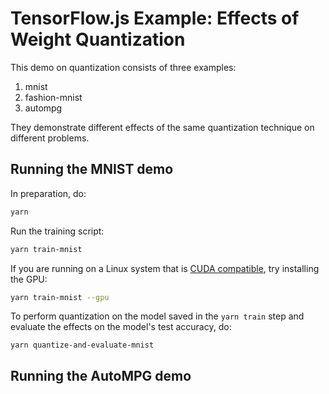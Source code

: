 # TensorFlow.js Example: Effects of Weight Quantization

This demo on quantization consists of three examples:
1. mnist
2. fashion-mnist
3. autompg

They demonstrate different effects of the same quantization technique
on different problems.

## Running the MNIST demo

In preparation, do:

```sh
yarn
```

Run the training script:
```sh
yarn train-mnist
```

If you are running on a Linux system that is [CUDA compatible](https://www.tensorflow.org/install/install_linux), try installing the GPU:

```sh
yarn train-mnist --gpu
```

To perform quantization on the model saved in the `yarn train` step
and evaluate the effects on the model's test accuracy, do:

```
yarn quantize-and-evaluate-mnist
```

## Running the AutoMPG demo


